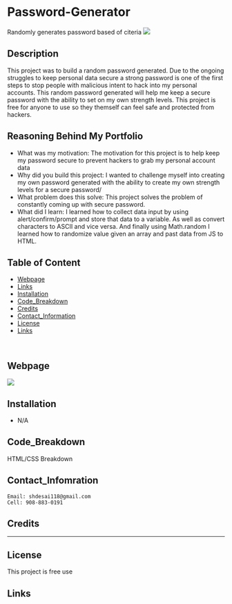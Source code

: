 # Password-Generator
Randomly generates password based of citeria
![](03-javascript-homework-demo.png)

## Description
This project was to build a random password generated. Due to the ongoing struggles to keep personal data secure a strong password is one of the first steps to stop people with malicious intent to hack into my personal accounts. This random password generated will help me keep a secure password with the ability to set on my own strength levels. This project is free for anyone to use so they themself can feel safe and protected from hackers.

## Reasoning Behind My Portfolio

* What was my motivation: The motivation for this project is to help keep my password secure to prevent hackers to grab my personal account data
* Why did you build this project: I wanted to challenge myself into creating my own password generated with the ability to create my own strength levels for a secure password/
* What problem does this solve: This project solves the problem of constantly coming up with secure password.
* What did I learn:  I learned how to collect data input by using alert/confirm/prompt and store that data to a variable. As well as convert characters to ASCII and vice versa.  And finally using Math.random I learned how to randomize value given an array and past data from JS to HTML.


## Table of Content
- [Webpage](#webpage)
- [Links](#links)
- [Installation](#installation)
- [Code_Breakdown](#code_breakdown)
- [Credits](#credits)
- [Contact_Information](#contact_infomration)
- [License](#license)
- [Links](#links)

<br/>

## Webpage
![](/img/Portfolio_webpage.png)


## Installation

* N/A
 

## Code_Breakdown

HTML/CSS Breakdown




## Contact_Infomration

```
Email: shdesai118@gmail.com
Cell: 908-883-0191
```

## Credits


--- 

## License

This project is free use

## Links
